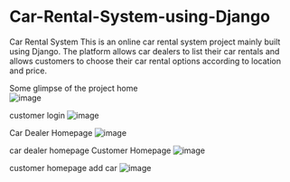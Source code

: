 # Car-Rental-System-using-Django
Car Rental System
This is an online car rental system project mainly built using Django. The platform allows car dealers to list their car rentals and allows customers to choose their car rental options according to location and price.

Some glimpse of the project
home  
![image](https://github.com/prateek350/Car-Rental-System-using-Django/assets/133598049/bc6b7a80-1339-4409-b612-1a840e8cf99d)

customer login 
![image](https://github.com/prateek350/Car-Rental-System-using-Django/assets/133598049/d351e614-48d5-4a35-a6ce-c796f61d0bdd)

Car Dealer Homepage
![image](https://github.com/prateek350/Car-Rental-System-using-Django/assets/133598049/0f28fd13-8c96-41eb-abe4-5a2b6eaea4a7)

car dealer homepage 
Customer Homepage 
![image](https://github.com/prateek350/Car-Rental-System-using-Django/assets/133598049/1bdc591f-f95f-4f48-882f-631256b66733)

customer homepage 
add car
![image](https://github.com/prateek350/Car-Rental-System-using-Django/assets/133598049/9d97c7fd-6608-4afb-8f68-357ec6af2abc)


